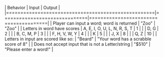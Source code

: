 | Behavior                                           | Input                        | Output                                |
|====================================================|==============================|=======================================|
| Player can input a word; word is returned          | "Zoo"                        | "Zoo"                                 |
| Letters in word have scores                        | A, E, I, O, U, L, N, R, S, T | 1                                     |
|                                                    | D, G                         | 2                                     |
|                                                    | B, C, M, P                   | 3                                     |
|                                                    | F, H, V, W, Y                | 4                                     |
|                                                    | K                            | 5                                     |
|                                                    | J, X                         | 8                                     |
|                                                    | Q, Z                         | 10                                    |
| Letters in input are scored like so:               | "Beard"                      | "Your word has a scrabble score of 8" |
| Does not accept input that is not a Letter/string  | "$510"                       | "Please enter a word!"                |
